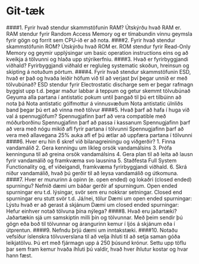 # Git-tæk

####1. Fyrir hvað stendur skammstöfunin RAM? Útskýrðu hvað RAM er.
	RAM stendur fyrir Random Access Memory og er tímabundin vinnu geymsla fyrir gögn og forrit sem CPU-ið er að nota.
####2. Fyrir hvað stendur skammstöfunin ROM? Útskýrðu hvað ROM er.
	ROM stendur fyrir Read-Only Memory og geymir upplýsingar um basic operation instructions eins og að kveikja á tölvunni og hlaða upp stýrikerfniu.
####3. Hvað er fyrirbyggjandi viðhald? 
	Fyrirbyggjandi viðhald er regluleg systematic skoðun, hreinsun og skipting á notuðum pörtum.
####4. Fyrir hvað stendur skammstöfunin ESD, hvað er það og hvaða leiðir höfum við til að verjast því þegar unnið er með tölvubúnað?
	ESD stendur fyrir Electrostatic discharge sem er þegar rafmagn byggist upp t.d. þegar maður labbar á teppum og getur skemmt tölvubúnað
	Geyuma alla partana í antistatic pokum until þangað til þú ert tilbúinn að nota þá
	Nota antistatic gólfmottur á vinnusvæðum
	Nota antistatic úlnliðs band þegar þú ert að vinna með tölvur
####5. Hvað þarf að hafa í huga við val á spennugjöfum?
	Spennugjafinn þarf að vera compatible með móðurborðinu
	Spennugjafinn þarf að passa í kassanum
	Spennugjafinn þarf að vera með nógu mikið afl fyrir partana í tölvunni
	Spennugjafinn þarf að vera með allavegana 25% auka afl ef þú ætlar að uppfæra partana í tölvunni
####6. Hver eru hin 6 skref við bilanagreiningu og viðgerðir?
	1. Finna vandamálið
	2. Gera kenningu um líkleg orsök vandamálsins
	3. Prófa kenninguna til að greina orsök vandamálsins
	4. Gera plan til að leita að lausn fyrir vandamálið og framkvæma svo lausnina
	5. Staðfesta Full System Functionality og, ef viðeigandi, framkvæma fyrirbyggjandi viðhald.
	6. Skrá niður vandamálið, hvað þú gerðir til að leysa vandamálið og útkomuna.
####7. Hver er munurinn á opinn (e. open ended) og lokaðri (closed ended) spurningu? Nefnið dæmi um báðar gerðir af spurningum.
	Open ended spurningar eru t.d. lýsingar, svör sem eru nokkrar setningar.
	Closed end spurningar eru stutt svör t.d. Já/nei, tölur
	Dæmi um open ended spurningar:
		Lýstu hvað er að gerast á skjánum
	Dæmi um closed ended spurningar:
		Hefur einhver notað tölvuna þína nýlega?
####8. Hvað eru jaðartæki?
	Jaðartækin sjá um samskiptin milli þín og tölvunnar. Með þeim sendir þú gögn eða boð til tölvunnar og árangurinn kemur í ljós á skjánum eða í útprentun.
####9. Nefndu þrjú dæmi um inntakstæki.
####10. Notaðu vefsíður íslenskra tölvuverslana til að velja íhluti til að setja saman góða leikjatölvu. Þú ert með fjármagn upp á 250 þúsund krónur. Settu upp töflu þar sem fram kemur hvaða íhluti þú valdir, hvað hver íhlutur kostar og hvar hann fæst.
